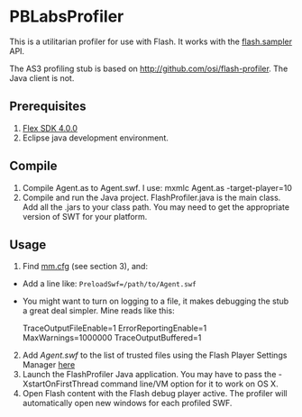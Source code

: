 PBLabsProfiler
==============

This is a utilitarian profiler for use with Flash. It works with the
[flash.sampler](http://livedocs.adobe.com/flash/9.0/ActionScriptLangRefV3/flash/sampler/package-detail.html) API.

The AS3 profiling stub is based on http://github.com/osi/flash-profiler. The Java client is not.

Prerequisites
-------------

1. [Flex SDK 4.0.0](http://opensource.adobe.com/wiki/display/flexsdk/Flex+SDK)
2. Eclipse java development environment.

Compile
-------

1. Compile Agent.as to Agent.swf. I use: mxmlc Agent.as -target-player=10
2. Compile and run the Java project. FlashProfiler.java is the main class. Add all the .jars to your class path. You may need to get the appropriate version of SWT for your platform.

Usage
-----

1. Find [mm.cfg](http://www.adobe.com/devnet/flashplayer/articles/flash_player_admin_guide/flash_player_admin_guide.pdf) (see section 3), and:
  * Add a line like: `PreloadSwf=/path/to/Agent.swf`
  * You might want to turn on logging to a file, it makes debugging the stub a great deal simpler. Mine reads like this:
  
    TraceOutputFileEnable=1
    ErrorReportingEnable=1
    MaxWarnings=1000000
    TraceOutputBuffered=1

2. Add *Agent.swf* to the list of trusted files using the Flash Player Settings Manager [here](http://www.macromedia.com/support/documentation/en/flashplayer/help/settings_manager04a.html#119065)
3. Launch the FlashProfiler Java application. You may have to pass the -XstartOnFirstThread command line/VM option for it to work on OS X.
4. Open Flash content with the Flash debug player active. The profiler will automatically open new windows for each profiled SWF.
